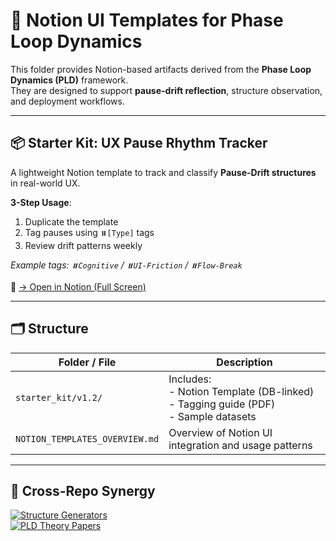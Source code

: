 # 🧰 Notion UI Templates for Phase Loop Dynamics

This folder provides Notion-based artifacts derived from the **Phase Loop Dynamics (PLD)** framework.  
They are designed to support **pause-drift reflection**, structure observation, and deployment workflows.

---

## 📦 Starter Kit: UX Pause Rhythm Tracker

A lightweight Notion template to track and classify **Pause-Drift structures** in real-world UX.

**3-Step Usage**:  
1. Duplicate the template  
2. Tag pauses using `⏸️[Type]` tags  
3. Review drift patterns weekly  

*Example tags: `⏸️Cognitive` / `⏸️UI-Friction` / `⏸️Flow-Break`*

🔗 [→ Open in Notion (Full Screen)](https://platinum-arch-69c.notion.site/UX-Pause-Rhythm-Tracker-Starter-Kit-2430fc4951e8809481f6c77478a64535)

<!-- Optional image preview -->
<!-- ![Notion Template Preview](https://platinum-arch-69c.notion.site/image/https%3A%2F%2Fprod-files-secure.s3.us-west-2.amazonaws.com/...?table=block&id=...) -->

---

## 🗂 Structure

| Folder / File           | Description |
|-------------------------|-------------|
| `starter_kit/v1.2/`     | Includes: <br> - Notion Template (DB-linked) <br> - Tagging guide (PDF) <br> - Sample datasets |
| `NOTION_TEMPLATES_OVERVIEW.md` | Overview of Notion UI integration and usage patterns |

---

## 🔄 Cross-Repo Synergy

[![Structure Generators](https://img.shields.io/badge/→_Explore_Generators-8A2BE2?style=flat-square)](../structure_generators/GENERATOR_MODULES_OVERVIEW.md)  
[![PLD Theory Papers](https://img.shields.io/badge/📘_PLD_Theory-017A7A?style=flat-square)](../docs/zenodo_paper_links.md)
